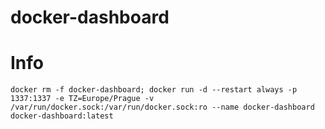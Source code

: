 # docker-dashboard

# Info

`docker rm -f docker-dashboard; docker run -d --restart always -p 1337:1337 -e TZ=Europe/Prague -v /var/run/docker.sock:/var/run/docker.sock:ro --name docker-dashboard docker-dashboard:latest`

